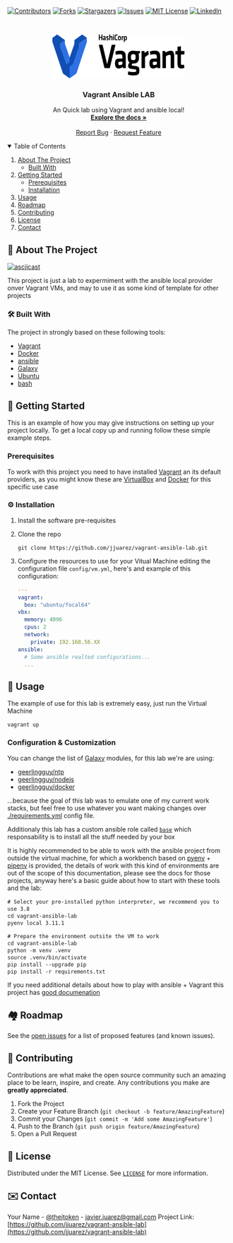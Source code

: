 [![Contributors][contributors-shield]][contributors-url]
[![Forks][forks-shield]][forks-url]
[![Stargazers][stars-shield]][stars-url]
[![Issues][issues-shield]][issues-url]
[![MIT License][license-shield]][license-url]
[![LinkedIn][linkedin-shield]][linkedin-url]

<br />

<p align="center">
  <a href="https://github.com/jjuarez/vagrant-ansible-lab">
    <img src="docs/images/vagrant-logo-hashicorp.svg" alt="Vagrant Logo" width="300" height="100">
  </a>

  <h3 align="center">Vagrant Ansible LAB</h3>

  <p align="center">
    An Quick lab using Vagrant and ansible local!
    <br />
    <a href="https://github.com/jjuarez/vagrant-ansible-local/docs"><strong>Explore the docs »</strong></a>
    <br />
    <br />
    <a href="https://github.com/jjuarez/vagrnt-ansible-local/issues">Report Bug</a>
    ·
    <a href="https://github.com/jjuarez/vagrant-ansible-local/issues">Request Feature</a>
  </p>
</p>

<details open="open">
  <summary>Table of Contents</summary>
  <ol>
    <li>
      <a href="#about-the-project">About The Project</a>
      <ul>
        <li><a href="#built-with">Built With</a></li>
      </ul>
    </li>
    <li>
      <a href="#getting-started">Getting Started</a>
      <ul>
        <li><a href="#prerequisites">Prerequisites</a></li>
        <li><a href="#installation">Installation</a></li>
      </ul>
    </li>
    <li><a href="#usage">Usage</a></li>
    <li><a href="#roadmap">Roadmap</a></li>
    <li><a href="#contributing">Contributing</a></li>
    <li><a href="#license">License</a></li>
    <li><a href="#contact">Contact</a></li>
  </ol>
</details>

## 📘 About The Project

[![asciicast](https://asciinema.org/a/422439.png)](https://asciinema.org/a/422439)

This project is just a lab to expermiment with the ansible local provider onver Vagrant VMs, and may to use it as some kind of template for other projects


### 🛠 Built With
The project in strongly based on these following tools:

  * [Vagrant](https://www.vagrantup.com)
  * [Docker](https://www.docker.com)
  * [ansible](https://www.ansible.com/)
  * [Galaxy](https://galaxy.ansible.com/)
  * [Ubuntu](https://ubuntu.com/)
  * [bash](https://www.gnu.org/software/bash/)


## 🛫 Getting Started
This is an example of how you may give instructions on setting up your project locally.
To get a local copy up and running follow these simple example steps.


### Prerequisites
To work with this project you need to have installed [Vagrant](https://vagrantup.com) an its default providers, as you might know these are [VirtualBox](https://www.virtualbox.org/) and [Docker](https://docker.com/) for this specific use case


### ⚙️ Installation
  1. Install the software pre-requisites
  2. Clone the repo
     ```shell
     git clone https://github.com/jjuarez/vagrant-ansible-lab.git
     ```
  3. Configure the resources to use for your Vitual Machine editing the configuration file `config/vm.yml`, here's and example of
     this configuration:

     ```yaml
     ---
     vagrant:
       box: "ubuntu/focal64"
     vbx:
       memory: 4096
       cpus: 2
       network:
         private: 192.168.56.XX
     ansible:
       # Some ansible realted configurations...
       ...
     ```

## 🔌 Usage
The example of use for this lab is extremely easy, just run the Virtual Machine
  ```shell
  vagrant up
  ```

### Configuration & Customization
You can change the list of [Galaxy](https://galaxy.ansible.com) modules, for this lab we're are using:
  * [geerlingguy/ntp](https://galaxy.ansible.com/geerlingguy/ntp)
  * [geerlingguy/nodejs](https://galaxy.ansible.com/geerlingguy/nodejs)
  * [geerlingguy/docker](https://galaxy.ansible.com/geerlingguy/docker)

...because the goal of this lab was to emulate one of my current work stacks, but feel free to use whatever you want making changes over [./requirements.yml](./requirements.yml) config file.

Additionaly this lab has a custom ansible role called [`base`](./roles/base) which responsability is to install all the stuff
needed by your box

It is highly recommended to be able to work with the ansible project from outside the virtual machine, for which a workbench based on [pyenv](https://github.com/pyenv/pyenv) + [pipenv](https://pipenv.pypa.io/en/latest/) is provided, the details of work with this kind of environments are out of the scope of this documentation, please see the docs for those projects, anyway here's a basic guide about how to start with these tools and the lab:
  ```shell
  # Select your pre-installed python interpreter, we recommend you to use 3.8
  cd vagrant-ansible-lab
  pyenv local 3.11.1
  ```

  ```shell
  # Prepare the environment outsite the VM to work
  cd vagrant-ansible-lab
  python -m venv .venv
  source .venv/bin/activate
  pip install --upgrade pip
  pip install -r requirements.txt
  ```

If you need additional details about how to play with ansible + Vagrant this project has [good documenation](https://www.vagrantup.com/docs/provisioning/ansible_intro)


## 🏘 Roadmap
See the [open issues](https://github.com/jjuarez/vagrant-ansible-lab/issues) for a list of proposed features (and known issues).


## 🥼 Contributing
Contributions are what make the open source community such an amazing place to be learn, inspire, and create. Any contributions you make are **greatly appreciated**.
  1. Fork the Project
  2. Create your Feature Branch (`git checkout -b feature/AmazingFeature`)
  3. Commit your Changes (`git commit -m 'Add some AmazingFeature'`)
  4. Push to the Branch (`git push origin feature/AmazingFeature`)
  5. Open a Pull Request


## 🔖 License
Distributed under the MIT License. See [`LICENSE`](./LICENSE.txt) for more information.


## ✉️  Contact
Your Name - [@thejtoken](https://twitter.com/thejtoken) - javier.juarez@gmail.com
Project Link: [https://github.com/jjuarez/vagrant-ansible-lab](https://github.com/jjuarez/vagrant-ansible-lab)

[contributors-shield]: https://img.shields.io/github/contributors/jjuarez/vagrant-ansible-lab.svg?style=for-the-badge
[contributors-url]: https://github.com/jjuarez/vagrant-ansible-lab/graphs/contributors
[forks-shield]: https://img.shields.io/github/forks/jjuarez/vagrant-ansible-lab.svg?style=for-the-badge
[forks-url]: https://github.com/jjuarez/vagrant-ansible-lab/network/members
[stars-shield]: https://img.shields.io/github/stars/jjuarez/vagrant-ansible-lab.svg?style=for-the-badge
[stars-url]: https://github.com/jjuarez/vagrant-ansible-lab/stargazers
[issues-shield]: https://img.shields.io/github/issues/jjuarez/vagrant-ansible-lab.svg?style=for-the-badge
[issues-url]: https://github.com/jjuarez/vagrant-ansible-lab/issues
[license-shield]: https://img.shields.io/github/license/jjuarez/vagrant-ansible.lab.svg?style=for-the-badge
[license-url]: https://github.com/jjuarez/vagrant-ansible-lab/blob/master/LICENSE.txt
[linkedin-shield]: https://img.shields.io/badge/-LinkedIn-black.svg?style=for-the-badge&logo=linkedin&colorB=555
[linkedin-url]: https://www.linkedin.com/in/javierjuarez/
[product-screenshot]: docs/images/screenshot.png

